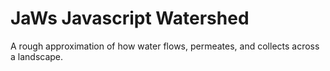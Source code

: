 
# JaWs Javascript Watershed

A rough approximation of how water flows, permeates, and collects across a landscape.

